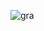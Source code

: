 ![gra](https://github.com/eszanna/Graphics-3rd-homework/assets/131808772/9be877c6-bc77-4388-9710-4ed5968c5dca)
